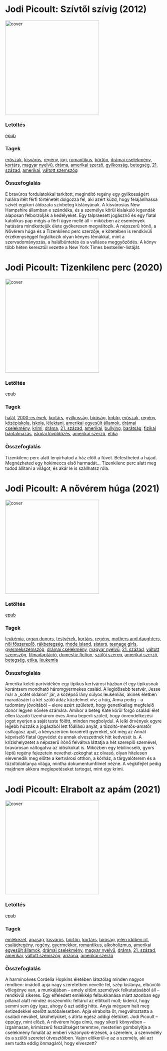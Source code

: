 # <a name="id_351">Jodi Picoult: Szívtől szívig (2012)</a>
<img src="https://github.com/BercziSandor/calibre_lib/raw/main/libs/main/Jodi%20Picoult/Szivtol%20szivig%20%28351%29/cover.jpg" alt="cover" width="300"/>

### Letöltés
[epub](https://github.com/BercziSandor/calibre_lib/raw/main/libs/main/Jodi%20Picoult/Szivtol%20szivig%20%28351%29/Szivtol%20szivig%20-%20Jodi%20Picoult.epub)

### Tagek
[erőszak](https://github.com/berczisandor/calibre_lib/libs/main/blob/main/_tags/er%c5%91szak.md), [kisváros](https://github.com/berczisandor/calibre_lib/libs/main/blob/main/_tags/kisv%c3%a1ros.md), [regény](https://github.com/berczisandor/calibre_lib/libs/main/blob/main/_tags/reg%c3%a9ny.md), [jog](https://github.com/berczisandor/calibre_lib/libs/main/blob/main/_tags/jog.md), [romantikus](https://github.com/berczisandor/calibre_lib/libs/main/blob/main/_tags/romantikus.md), [börtön](https://github.com/berczisandor/calibre_lib/libs/main/blob/main/_tags/b%c3%b6rt%c3%b6n.md), [drámai cselekmény](https://github.com/berczisandor/calibre_lib/libs/main/blob/main/_tags/dr%c3%a1mai%20cselekm%c3%a9ny.md), [kortárs](https://github.com/berczisandor/calibre_lib/libs/main/blob/main/_tags/kort%c3%a1rs.md), [magyar nyelvű](https://github.com/berczisandor/calibre_lib/libs/main/blob/main/_tags/magyar%20nyelv%c5%b1.md), [dráma](https://github.com/berczisandor/calibre_lib/libs/main/blob/main/_tags/dr%c3%a1ma.md), [amerikai szerző](https://github.com/berczisandor/calibre_lib/libs/main/blob/main/_tags/amerikai%20szerz%c5%91.md), [gyilkosság](https://github.com/berczisandor/calibre_lib/libs/main/blob/main/_tags/gyilkoss%c3%a1g.md), [betegség](https://github.com/berczisandor/calibre_lib/libs/main/blob/main/_tags/betegs%c3%a9g.md), [21. század](https://github.com/berczisandor/calibre_lib/libs/main/blob/main/_tags/21.%20sz%c3%a1zad.md), [amerikai](https://github.com/berczisandor/calibre_lib/libs/main/blob/main/_tags/amerikai.md), [váltott szemszög](https://github.com/berczisandor/calibre_lib/libs/main/blob/main/_tags/v%c3%a1ltott%20szemsz%c3%b6g.md)

### Összefoglalás
E bravúros fordulatokkal tarkított, megindító regény egy gyilkosságért halálra ítélt férfi történetét dolgozza fel, aki azért küzd, hogy felajánlhassa szívét egykori áldozata szívbeteg kislányának. A kisvárosias New Hampshire államban e szándéka, és a személye körül kialakuló legendák alaposan felborzolják a kedélyeket. Egy talpraesett jogásznő és egy fiatal katolikus pap mégis a férfi ügye mellé áll – miközben az események hatására mindkettejük élete gyökeresen megváltozik.
A népszerű írónő, a Nővérem húga és a Tizenkilenc perc szerzője, e kötetében is rendkívüli érzékenységgel foglalkozik olyan kényes témákkal, mint a szervadományozás, a halálbüntetés és a vallásos meggyőződés. A könyv több héten keresztül vezette a New York Times bestseller-listáját.


# <a name="id_348">Jodi Picoult: Tizenkilenc perc (2020)</a>
<img src="https://github.com/BercziSandor/calibre_lib/raw/main/libs/main/Jodi%20Picoult/Tizenkilenc%20perc%20%28348%29/cover.jpg" alt="cover" width="300"/>

### Letöltés
[epub](https://github.com/BercziSandor/calibre_lib/raw/main/libs/main/Jodi%20Picoult/Tizenkilenc%20perc%20%28348%29/Tizenkilenc%20perc%20-%20Jodi%20Picoult.epub)

### Tagek
[halál](https://github.com/berczisandor/calibre_lib/libs/main/blob/main/_tags/hal%c3%a1l.md), [2000-es évek](https://github.com/berczisandor/calibre_lib/libs/main/blob/main/_tags/2000-es%20%c3%a9vek.md), [kortárs](https://github.com/berczisandor/calibre_lib/libs/main/blob/main/_tags/kort%c3%a1rs.md), [gyilkosság](https://github.com/berczisandor/calibre_lib/libs/main/blob/main/_tags/gyilkoss%c3%a1g.md), [bíróság](https://github.com/berczisandor/calibre_lib/libs/main/blob/main/_tags/b%c3%adr%c3%b3s%c3%a1g.md), [lmbtq](https://github.com/berczisandor/calibre_lib/libs/main/blob/main/_tags/lmbtq.md), [erőszak](https://github.com/berczisandor/calibre_lib/libs/main/blob/main/_tags/er%c5%91szak.md), [regény](https://github.com/berczisandor/calibre_lib/libs/main/blob/main/_tags/reg%c3%a9ny.md), [középiskola](https://github.com/berczisandor/calibre_lib/libs/main/blob/main/_tags/k%c3%b6z%c3%a9piskola.md), [iskola](https://github.com/berczisandor/calibre_lib/libs/main/blob/main/_tags/iskola.md), [lélektani](https://github.com/berczisandor/calibre_lib/libs/main/blob/main/_tags/l%c3%a9lektani.md), [amerikai egyesült államok](https://github.com/berczisandor/calibre_lib/libs/main/blob/main/_tags/amerikai%20egyes%c3%bclt%20%c3%81llamok.md), [drámai cselekmény](https://github.com/berczisandor/calibre_lib/libs/main/blob/main/_tags/dr%c3%a1mai%20cselekm%c3%a9ny.md), [krimi](https://github.com/berczisandor/calibre_lib/libs/main/blob/main/_tags/krimi.md), [dráma](https://github.com/berczisandor/calibre_lib/libs/main/blob/main/_tags/dr%c3%a1ma.md), [21. század](https://github.com/berczisandor/calibre_lib/libs/main/blob/main/_tags/21.%20sz%c3%a1zad.md), [amerikai](https://github.com/berczisandor/calibre_lib/libs/main/blob/main/_tags/amerikai.md), [bullying](https://github.com/berczisandor/calibre_lib/libs/main/blob/main/_tags/bullying.md), [barátság](https://github.com/berczisandor/calibre_lib/libs/main/blob/main/_tags/bar%c3%a1ts%c3%a1g.md), [fizikai bántalmazás](https://github.com/berczisandor/calibre_lib/libs/main/blob/main/_tags/fizikai%20b%c3%a1ntalmaz%c3%a1s.md), [iskolai lövöldözés](https://github.com/berczisandor/calibre_lib/libs/main/blob/main/_tags/iskolai%20l%c3%b6v%c3%b6ld%c3%b6z%c3%a9s.md), [amerikai szerző](https://github.com/berczisandor/calibre_lib/libs/main/blob/main/_tags/amerikai%20szerz%c5%91.md), [etika](https://github.com/berczisandor/calibre_lib/libs/main/blob/main/_tags/etika.md)

### Összefoglalás
Tizenkilenc perc alatt lenyírhatod a ház előtt a füvet. Befestheted a hajad. Megnézheted egy hokimeccs első harmadát…
Tizenkilenc perc alatt meg tudod állítani a világot, és akár le is szállhatsz róla.


# <a name="id_350">Jodi Picoult: A nővérem húga (2021)</a>
<img src="https://github.com/BercziSandor/calibre_lib/raw/main/libs/main/Jodi%20Picoult/A%20noverem%20huga%20%28350%29/cover.jpg" alt="cover" width="300"/>

### Letöltés
[epub](https://github.com/BercziSandor/calibre_lib/raw/main/libs/main/Jodi%20Picoult/A%20noverem%20huga%20%28350%29/A%20noverem%20huga%20-%20Jodi%20Picoult.epub)

### Tagek
[leukémia](https://github.com/berczisandor/calibre_lib/libs/main/blob/main/_tags/leuk%c3%a9mia.md), [organ donors](https://github.com/berczisandor/calibre_lib/libs/main/blob/main/_tags/organ%20donors.md), [testvérek](https://github.com/berczisandor/calibre_lib/libs/main/blob/main/_tags/testv%c3%a9rek.md), [kortárs](https://github.com/berczisandor/calibre_lib/libs/main/blob/main/_tags/kort%c3%a1rs.md), [regény](https://github.com/berczisandor/calibre_lib/libs/main/blob/main/_tags/reg%c3%a9ny.md), [mothers and daughters](https://github.com/berczisandor/calibre_lib/libs/main/blob/main/_tags/mothers%20and%20daughters.md), [női főszereplő](https://github.com/berczisandor/calibre_lib/libs/main/blob/main/_tags/n%c5%91i%20f%c5%91szerepl%c5%91.md), [rákbetegség](https://github.com/berczisandor/calibre_lib/libs/main/blob/main/_tags/r%c3%a1kbetegs%c3%a9g.md), [rhode island](https://github.com/berczisandor/calibre_lib/libs/main/blob/main/_tags/rhode%20island.md), [sisters](https://github.com/berczisandor/calibre_lib/libs/main/blob/main/_tags/sisters.md), [teenage girls](https://github.com/berczisandor/calibre_lib/libs/main/blob/main/_tags/teenage%20girls.md), [gyermekszemszög](https://github.com/berczisandor/calibre_lib/libs/main/blob/main/_tags/gyermekszemsz%c3%b6g.md), [drámai cselekmény](https://github.com/berczisandor/calibre_lib/libs/main/blob/main/_tags/dr%c3%a1mai%20cselekm%c3%a9ny.md), [magyar nyelvű](https://github.com/berczisandor/calibre_lib/libs/main/blob/main/_tags/magyar%20nyelv%c5%b1.md), [21. század](https://github.com/berczisandor/calibre_lib/libs/main/blob/main/_tags/21.%20sz%c3%a1zad.md), [váltott szemszög](https://github.com/berczisandor/calibre_lib/libs/main/blob/main/_tags/v%c3%a1ltott%20szemsz%c3%b6g.md), [filmadaptáció](https://github.com/berczisandor/calibre_lib/libs/main/blob/main/_tags/filmadapt%c3%a1ci%c3%b3.md), [domestic fiction](https://github.com/berczisandor/calibre_lib/libs/main/blob/main/_tags/domestic%20fiction.md), [szülői szerep](https://github.com/berczisandor/calibre_lib/libs/main/blob/main/_tags/sz%c3%bcl%c5%91i%20szerep.md), [amerikai szerző](https://github.com/berczisandor/calibre_lib/libs/main/blob/main/_tags/amerikai%20szerz%c5%91.md), [betegség](https://github.com/berczisandor/calibre_lib/libs/main/blob/main/_tags/betegs%c3%a9g.md), [etika](https://github.com/berczisandor/calibre_lib/libs/main/blob/main/_tags/etika.md), [leukemia](https://github.com/berczisandor/calibre_lib/libs/main/blob/main/_tags/leukemia.md)

### Összefoglalás
Amerika ​keleti partvidékén egy tipikus kertvárosi házban él egy tipikusnak korántsem mondható háromgyermekes család.
A legidősebb testvér, Jesse már a „sötét oldalon” jár, a középső lány súlyos leukémiás, akinek életben maradásáért a két szülő ádáz küzdelmet vív; a húg, Anna pedig – a tudomány jóvoltából – eleve azért született, hogy genetikailag megfelelő donor legyen nővére számára. Amikor a beteg Kate körül forgó családi élet ellen lázadó tizenhárom éves Anna beperli szüleit, hogy önrendelkezési jogot nyerjen a saját teste fölött, minden megbolydul.
A lelki örvények egyre lejjebb húzzák a jogászból lett főállású anyát, a tűzoltó-mentős-amatőr csillagász apát, a kényszerűen koraérett gyereket, sőt még az Annát képviselő fiatal ügyvédet és annak elveszettnek hitt kedvesét is.
A krízishelyzetet a népszerű írónő felváltva láttatja a hét szereplő szemével, bravúrosan váltogatva az idősíkokat is. Miközben egy lebilincselő, gyors léptű regény fejezetein nevethet-zokoghat az olvasó, olyan hitelesen elevenedik meg előtte a kertvárosi otthon, a kórház, a tárgyalóterem és a tűzoltólaktanya világa, mintha dokumentumfilmet nézne.
A végkifejlet pedig majdnem akkora meglepetéseket tartogat, mint egy krimi.


# <a name="id_349">Jodi Picoult: Elrabolt az apám (2021)</a>
<img src="https://github.com/BercziSandor/calibre_lib/raw/main/libs/main/Jodi%20Picoult/Elrabolt%20az%20apam%20%28349%29/cover.jpg" alt="cover" width="300"/>

### Letöltés
[epub](https://github.com/BercziSandor/calibre_lib/raw/main/libs/main/Jodi%20Picoult/Elrabolt%20az%20apam%20%28349%29/Elrabolt%20az%20apam%20-%20Jodi%20Picoult.epub)

### Tagek
[emlékezet](https://github.com/berczisandor/calibre_lib/libs/main/blob/main/_tags/eml%c3%a9kezet.md), [apaság](https://github.com/berczisandor/calibre_lib/libs/main/blob/main/_tags/apas%c3%a1g.md), [kisváros](https://github.com/berczisandor/calibre_lib/libs/main/blob/main/_tags/kisv%c3%a1ros.md), [börtön](https://github.com/berczisandor/calibre_lib/libs/main/blob/main/_tags/b%c3%b6rt%c3%b6n.md), [kortárs](https://github.com/berczisandor/calibre_lib/libs/main/blob/main/_tags/kort%c3%a1rs.md), [bíróság](https://github.com/berczisandor/calibre_lib/libs/main/blob/main/_tags/b%c3%adr%c3%b3s%c3%a1g.md), [jelen időben írt](https://github.com/berczisandor/calibre_lib/libs/main/blob/main/_tags/jelen%20id%c5%91ben%20%c3%adrt.md), [családregény](https://github.com/berczisandor/calibre_lib/libs/main/blob/main/_tags/csal%c3%a1dreg%c3%a9ny.md), [regény](https://github.com/berczisandor/calibre_lib/libs/main/blob/main/_tags/reg%c3%a9ny.md), [gyermekkor](https://github.com/berczisandor/calibre_lib/libs/main/blob/main/_tags/gyermekkor.md), [romantikus](https://github.com/berczisandor/calibre_lib/libs/main/blob/main/_tags/romantikus.md), [alkoholizmus](https://github.com/berczisandor/calibre_lib/libs/main/blob/main/_tags/alkoholizmus.md), [amerikai egyesült államok](https://github.com/berczisandor/calibre_lib/libs/main/blob/main/_tags/amerikai%20egyes%c3%bclt%20%c3%81llamok.md), [drámai cselekmény](https://github.com/berczisandor/calibre_lib/libs/main/blob/main/_tags/dr%c3%a1mai%20cselekm%c3%a9ny.md), [magyar nyelvű](https://github.com/berczisandor/calibre_lib/libs/main/blob/main/_tags/magyar%20nyelv%c5%b1.md), [dráma](https://github.com/berczisandor/calibre_lib/libs/main/blob/main/_tags/dr%c3%a1ma.md), [21. század](https://github.com/berczisandor/calibre_lib/libs/main/blob/main/_tags/21.%20sz%c3%a1zad.md), [amerikai](https://github.com/berczisandor/calibre_lib/libs/main/blob/main/_tags/amerikai.md), [váltott szemszög](https://github.com/berczisandor/calibre_lib/libs/main/blob/main/_tags/v%c3%a1ltott%20szemsz%c3%b6g.md), [arizona](https://github.com/berczisandor/calibre_lib/libs/main/blob/main/_tags/arizona.md), [amerikai szerző](https://github.com/berczisandor/calibre_lib/libs/main/blob/main/_tags/amerikai%20szerz%c5%91.md)

### Összefoglalás
A harmincéves Cordelia Hopkins életében látszólag minden nagyon rendben: imádott apja nagy szeretetben nevelte fel, szép kislánya, elbűvölő vőlegénye van, a munkájában – amely eltűnt személyek felkutatásából áll – rendkívül sikeres. Egy elfeledett emlékkép felbukkanása miatt azonban egy pillanat alatt mindez összeomlik: feltárul az eltitkolt múlt; kiderül, hogy semmi sem úgy igaz, ahogy ő azt addig hitte. Anyja mégsem halt meg évtizedekkel ezelőtt autóbalesetben. Apja elrabolta őt, megváltoztatta a családi nevüket, lakóhelyüket, s átírta egész addigi életüket.
Jodi Picoult – éppúgy, mint előző, A nővérem húga címú, nagy sikerű könyvében – izgalmasan, krimiszerű feszültséget teremtve, mesterien gombolyítja a cselekmény fonalát az emberi viszonyok-érzések, a szerelem, a szenvedély és a szülői szeretet útvesztőiben. Vajon előkerül-e az a személy, aki azt sem tudta eddig önmagáról, hogy elveszett?


